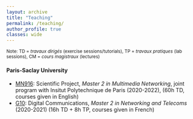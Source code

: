 ```yaml
---
layout: archive
title: "Teaching"
permalink: /teaching/
author_profile: true
classes: wide
---
```


<small>Note: TD = *travaux dirigés* (exercise sessions/tutorials), TP = *travaux pratiques* (lab sessions), CM = *cours magistraux* (lectures)</small>

#### Paris-Saclay University
* [MN916](https://www.universite-paris-saclay.fr/en/education/master/electrical-engineering/m2-multimedia-networking): Scientific Project, *Master 2 in Multimedia Networking*, joint program with Insitut Polytechnique de Paris (2020-2022), (60h TD, courses given in English)
* [G10](https://www.universite-paris-saclay.fr/formation/master/electronique-energie-electrique-automatique/m2-reseaux-et-telecoms): Digital Communications, *Master 2 in Networking and Telecoms* (2020-2021) (16h TD + 8h TP, courses given in French)
